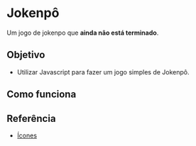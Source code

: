 # Jokenpô
Um jogo de jokenpo que **ainda não está terminado**.

## Objetivo
* Utilizar Javascript para fazer um jogo simples de Jokenpô.

## Como funciona 


## Referência 
* [Ícones](https://fontawesome.com/)
